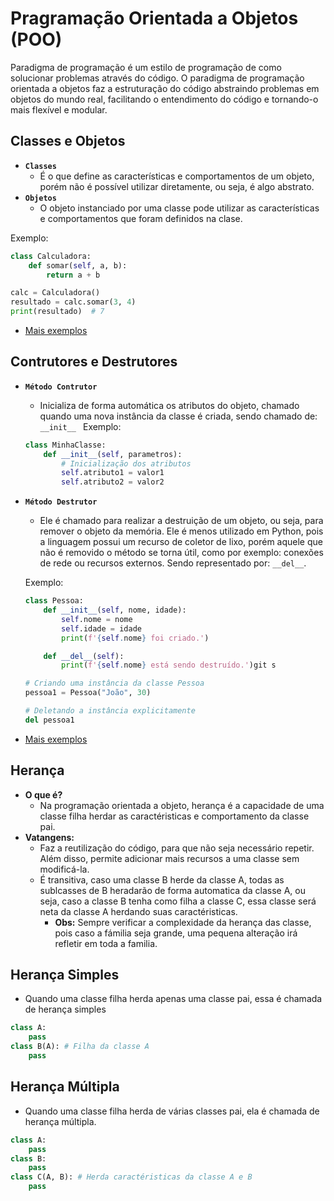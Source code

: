 # Pragramação Orientada a Objetos (POO)
Paradigma de programação é um estilo de programação de como solucionar problemas através do código. O paradigma de programação orientada a objetos faz a estruturação do código abstraindo problemas em objetos do mundo real, facilitando o entendimento do código e tornando-o mais flexível e modular.

## Classes e Objetos
- **```Classes```**
    - É o que define as características e comportamentos de um objeto, porém não é possível utilizar diretamente, ou seja, é algo abstrato.
- **```Objetos```**
    - O objeto instanciado por uma classe pode utilizar as características e comportamentos que foram definidos na clase.

Exemplo:
```python
class Calculadora:
    def somar(self, a, b):
        return a + b

calc = Calculadora()
resultado = calc.somar(3, 4)
print(resultado)  # 7
```
- [Mais exemplos](https://github.com/ThomasNicholas21/BootCampVivo/tree/master/poo/classes_objetos)

## Contrutores e Destrutores
- **```Método Contrutor```**
    - Inicializa de forma automática os atributos do objeto, chamado quando uma nova instância da classe é criada, sendo chamado de: ```__init__ ```
    Exemplo:
    ```python
    class MinhaClasse:
        def __init__(self, parametros):
            # Inicialização dos atributos
            self.atributo1 = valor1
            self.atributo2 = valor2
    ```
- **```Método Destrutor```**
    - Ele é chamado para realizar a destruição de um objeto, ou seja, para remover o objeto da memória. Ele é menos utilizado em Python, pois a linguagem possui um recurso de coletor de lixo, porém aquele que não é removido o método se torna útil, como por exemplo: conexões de rede ou recursos externos. Sendo representado por: ```__del__```.

    Exemplo:
    ```python
    class Pessoa:
        def __init__(self, nome, idade):
            self.nome = nome
            self.idade = idade
            print(f'{self.nome} foi criado.')

        def __del__(self):
            print(f'{self.nome} está sendo destruído.')git s

    # Criando uma instância da classe Pessoa
    pessoa1 = Pessoa("João", 30)

    # Deletando a instância explicitamente
    del pessoa1
    ```
- [Mais exemplos](https://github.com/ThomasNicholas21/BootCampVivo/tree/master/poo/construtores_destrutores)

## Herança
- **O que é?**
    - Na programação orientada a objeto, herança é a capacidade de uma classe filha herdar as caractéristicas e comportamento da classe pai.
- **Vatangens:**
    - Faz a reutilização do código, para que não seja necessário repetir. Além disso, permite adicionar mais recursos a uma classe sem modificá-la.
    - É transitiva, caso uma classe B herde da classe A, todas as sublcasses de B heradarão de forma automatica da classe A, ou seja, caso a classe B tenha como filha a classe C, essa classe será neta da classe A herdando suas caractéristicas.
        - **Obs:** Sempre verificar a complexidade da herança das classe, pois caso a fámilia seja grande, uma pequena alteração irá refletir em toda a familia.
## **Herança Simples**
- Quando uma classe filha herda apenas uma classe pai, essa é chamada de herança simples 
```python
class A:
    pass
class B(A): # Filha da classe A
    pass
```
## **Herança Múltipla**
- Quando uma classe filha herda de várias classes pai, ela é chamada de herança múltipla.
```python
class A:
    pass
class B: 
    pass
class C(A, B): # Herda caractéristicas da classe A e B
    pass
```
